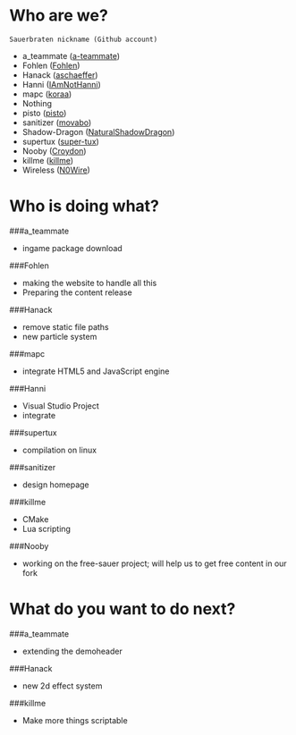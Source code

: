 # Who are we?
`Sauerbraten nickname (Github account)`
* a_teammate ([a-teammate](https://github.com/a-teammate))
* Fohlen ([Fohlen](https://github.com/Fohlen))
* Hanack ([aschaeffer](https://github.com/aschaeffer))
* Hanni ([IAmNotHanni](https://github.com/IAmNotHanni))
* mapc ([koraa](https://github.com/koraa))
* Nothing
* pisto ([pisto](https://github.com/pisto/))
* sanitizer ([movabo](https://github.com/movabo))
* Shadow-Dragon ([NaturalShadowDragon](https://github.com/NaturalShadowDragon))
* supertux ([super-tux](https://github.com/super-tux))
* Nooby ([Croydon](https://github.com/Croydon))
* killme ([killme](https://github.com/killme))
* Wireless ([N0Wire](https://github.com/N0Wire))


# Who is doing what?

###a_teammate 
* ingame package download

###Fohlen
* making the website to handle all this
* Preparing the content release

###Hanack
* remove static file paths
* new particle system

###mapc
* integrate HTML5 and JavaScript engine

###Hanni
* Visual Studio Project
* integrate 

###supertux
* compilation on linux

###sanitizer
* design homepage

###killme
* CMake
* Lua scripting

###Nooby
* working on the free-sauer project; will help us to get free content in our fork

# What do you want to do next?

###a_teammate
* extending the demoheader

###Hanack
* new 2d effect system

###killme
* Make more things scriptable
